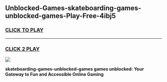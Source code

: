 
## Unblocked-Games-skateboarding-games-unblocked-games-Play-Free-4ibj5
<h3>
<a href="https://premium76.site?title=skateboarding-games-unblocked-games&ref=20A">CLICK TO PLAY</a></h3>
<hr>

<h3>
<a href="https://premium76.site?title=skateboarding-games-unblocked-games&ref=20A">CLICK 2 PLAY</a>
  
</h3>

<a href="https://premium76.site?title=skateboarding-games-unblocked-games&ref=20A"><img src="https://clearcache.store/games.png"></a>


**skateboarding-games-unblocked-games games unblocked: Your Gateway to Fun and Accessible Online Gaming**
